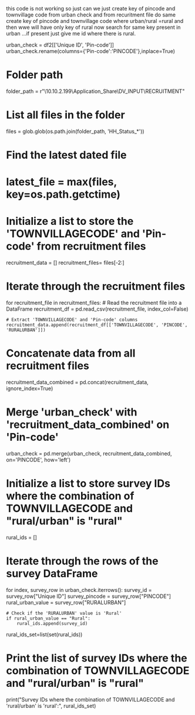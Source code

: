 this code is not working so just can we just create key of pincode and townvillage code from urban check and from recuritment file do same create key of pincode and townvillage code where urban/rural =rural and then wwe will have only key of rural now search for same key present in urban ...if present just give me id where there is rural.



urban_check = df2[['Unique ID', 'Pin-code']] 
urban_check.rename(columns={'Pin-code':'PINCODE'},inplace=True)
# Folder path
folder_path = r"\\10.10.2.199\Application_Share\DV_INPUT\RECRUITMENT" 

# List all files in the folder
files = glob.glob(os.path.join(folder_path, 'HH_Status_*'))
# Find the latest dated file

# latest_file = max(files, key=os.path.getctime)


# Initialize a list to store the 'TOWNVILLAGECODE' and 'Pin-code' from recruitment files
recruitment_data = []
recruitment_files= files[-2:]
# Iterate through the recruitment files
for recruitment_file in recruitment_files:
    # Read the recruitment file into a DataFrame
    recruitment_df = pd.read_csv(recruitment_file, index_col=False)
    
    # Extract 'TOWNVILLAGECODE' and 'Pin-code' columns
    recruitment_data.append(recruitment_df[['TOWNVILLAGECODE', 'PINCODE', 'RURALURBAN']])

# Concatenate data from all recruitment files
recruitment_data_combined = pd.concat(recruitment_data, ignore_index=True)

# Merge 'urban_check' with 'recruitment_data_combined' on 'Pin-code'
urban_check = pd.merge(urban_check, recruitment_data_combined, on='PINCODE', how='left')

# Initialize a list to store survey IDs where the combination of TOWNVILLAGECODE and "rural/urban" is "rural"
rural_ids = []

# Iterate through the rows of the survey DataFrame
for index, survey_row in urban_check.iterrows():
    survey_id = survey_row["Unique ID"]
    survey_pincode = survey_row["PINCODE"]
    rural_urban_value = survey_row["RURALURBAN"]

    # Check if the 'RURALURBAN' value is 'Rural'
    if rural_urban_value == "Rural":
        rural_ids.append(survey_id)
rural_ids_set=list(set(rural_ids))        
# Print the list of survey IDs where the combination of TOWNVILLAGECODE and "rural/urban" is "rural"
print("Survey IDs where the combination of TOWNVILLAGECODE and 'rural/urban' is 'rural':", rural_ids_set)
